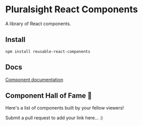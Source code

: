 # Pluralsight React Components

A library of React components.

## Install

```
npm install reusable-react-components
```

## Docs

[Component documentation](https://jiazhenghao.github.io/reusable-react-components/)

## Component Hall of Fame 🎉

Here's a list of components built by your fellow viewers!

Submit a pull request to add your link here... :)
